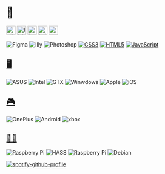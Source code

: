 # 🙏

[<img src='https://cdn.jsdelivr.net/npm/simple-icons@3.0.1/icons/github.svg' alt='github' height='24'>](https://github.com/velij)  [<img src='https://cdn.jsdelivr.net/npm/simple-icons@3.0.1/icons/linkedin.svg' alt='linkedin' height='24'>](https://www.linkedin.com/in/veliveromann/)  [<img src='https://cdn.jsdelivr.net/npm/simple-icons@3.0.1/icons/facebook.svg' alt='facebook' height='24'>](https://www.facebook.com/velijohan)  [<img src='https://cdn.jsdelivr.net/npm/simple-icons@3.0.1/icons/twitter.svg' alt='twitter' height='24'>](https://twitter.com/velivelilev)  [<img src='https://cdn.jsdelivr.net/npm/simple-icons@3.0.1/icons/icloud.svg' alt='website' height='24'>](https://veli.ee)  

![Figma](https://img.shields.io/badge/%E2%80%8E-💯-000.svg?logo=figma&logoColor=fff&labelColor=F24E1E)
![Illy](https://img.shields.io/badge/%E2%80%8E-🔥-000.svg?logo=adobeillustrator&logoColor=fff&labelColor=FF9A00)
![Photoshop](https://img.shields.io/badge/%E2%80%8E-🤔-000.svg?logo=adobephotoshop&logoColor=fff&labelColor=31A8FF)
[![CSS3](https://img.shields.io/badge/%E2%80%8E-😍-000.svg?logo=css3&logoColor=fff&labelColor=1572B6)](#)
[![HTML5](https://img.shields.io/badge/%E2%80%8E-✨-000.svg?logo=html5&logoColor=fff&labelColor=E34F26)](#)
[![JavaScript](https://img.shields.io/badge/%E2%80%8E-👨‍💻-000.svg?logo=javascript&logoColor=fff&labelColor=F7DF1E)](#)

## [🖥️](https://weekdone.com)
![ASUS](https://img.shields.io/badge/XPS-15-B0BEC5.svg?logo=asus&logoColor=white&labelColor=000080)
![Intel](https://img.shields.io/badge/i9-9980HK-B0BEC5.svg?&logo=intel&logoColor=white&labelColor=0071C5)
![GTX](https://img.shields.io/badge/GTX-1650-B0BEC5.svg?&logo=nVIDIA&logoColor=white&labelColor=76B900)
![Winwdows](https://img.shields.io/badge/%E2%80%8E-11-B0BEC5?&logo=windows&logoColor=white&labelColor=0078D6)
![Apple](https://img.shields.io/badge/iPad-Pro-546E7A?logo=apple&logoColor=000&labelColor=fff)
![iOS](https://img.shields.io/badge/%E2%80%8E-15-546E7A?logo=ios&logoColor=000&labelColor=fff)

## [🎮](https://veli.ee)
![OnePlus](https://img.shields.io/badge/8-T-9ed9ca.svg?logo=oneplus&logoColor=white&labelColor=F5010C)
![Android](https://img.shields.io/badge/%E2%80%8E-12-9ed9ca?logo=android&logoColor=white&labelColor=3DDC84)
![xbox](https://img.shields.io/badge/One-X-000?logo=xbox&logoColor=white&labelColor=107C10)

## [🧑‍💻](https://github.com/velijv)
![Raspberry Pi](https://img.shields.io/badge/%E2%80%8E-4B+-41BDF5?logo=Raspberry-Pi&logoColor=fff&labelColor=C51A4A)
![HASS](https://img.shields.io/badge/%E2%80%8E-8.1-C51A4A?logo=HomeAssistant&logoColor=fff&labelColor=41BDF5)
![Raspberry Pi](https://img.shields.io/badge/%E2%80%8E-3B+-D70A53?logo=Raspberry-Pi&logoColor=fff&labelColor=C51A4A)
![Debian](https://img.shields.io/badge/%E2%80%8E-11-C51A4A?logo=debian&logoColor=white&labelColor=D70A53)

[![spotify-github-profile](https://spotify-github-profile.vercel.app/api/view?uid=1180070275&cover_image=false&theme=natemoo-re&bar_color_cover=true&bar_color=0cf104)](https://spotify-github-profile.vercel.app/api/view?uid=1180070275&redirect=true)


<!--
<a href="https://github.com/anuraghazra/github-readme-stats">
  <img align="center" src="https://github-readme-stats.vercel.app/api?username=velijv&show_icons=true&theme=github_dark" />
</a>
<a href="https://github.com/anuraghazra/github-readme-stats">
  <img align="center" src="https://github-readme-stats.vercel.app/api/top-langs?username=velijv&layout=compact&theme=github_dark" />
</a>

[![](https://github-readme-stats.vercel.app/api?username=velijv&show_icons=true&theme=github_dark)](#)

[![](https://github-readme-stats.vercel.app/api/top-langs/?username=velijv&layout=compact&theme=github_dark)](#)

**velijv/velijv** is a ✨ _special_ ✨ repository because its `README.md` (this file) appears on your GitHub profile.

Here are some ideas to get you started:

- 🔭 I’m currently working on ...
- 🌱 I’m currently learning ...
- 👯 I’m looking to collaborate on ...
- 🤔 I’m looking for help with ...
- 💬 Ask me about ...
- 📫 How to reach me: ...
- 😄 Pronouns: ...
- ⚡ Fun fact: ...
-->
